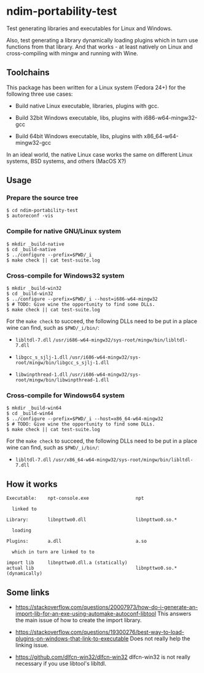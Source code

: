 ndim-portability-test
=====================

Test generating libraries and executables for Linux and Windows.

Also, test generating a library dynamically loading plugins which in
turn use functions from that library. And that works - at least
natively on Linux and cross-compiling with mingw and running with
Wine.


Toolchains
----------

This package has been written for a Linux system (Fedora 24+) for the
following three use cases:

  * Build native Linux executable, libraries, plugins with gcc.

  * Build 32bit Windows executable, libs, plugins with i686-w64-mingw32-gcc

  * Build 64bit Windows executable, libs, plugins with x86_64-w64-mingw32-gcc

In an ideal world, the native Linux case works the same on different
Linux systems, BSD systems, and others (MacOS X?)


Usage
-----

### Prepare the source tree ###

    $ cd ndim-portability-test
    $ autoreconf -vis


### Compile for native GNU/Linux system ###

    $ mkdir _build-native
    $ cd _build-native
	$ ../configure --prefix=$PWD/_i
	$ make check || cat test-suite.log


### Cross-compile for Windows32 system ###

    $ mkdir _build-win32
    $ cd _build-win32
	$ ../configure --prefix=$PWD/_i --host=i686-w64-mingw32
	$ # TODO: Give wine the opportunity to find some DLLs.
	$ make check || cat test-suite.log

For the `make check` to succeed, the following DLLs need to be put in
a place wine can find, such as `$PWD/_i/bin/`:

  * `libltdl-7.dll`
    `/usr/i686-w64-mingw32/sys-root/mingw/bin/libltdl-7.dll`

  * `libgcc_s_sjlj-1.dll`
    `/usr/i686-w64-mingw32/sys-root/mingw/bin/libgcc_s_sjlj-1.dll`

  * `libwinpthread-1.dll`
    `/usr/i686-w64-mingw32/sys-root/mingw/bin/libwinpthread-1.dll`


### Cross-compile for Windows64 system ###

    $ mkdir _build-win64
    $ cd _build-win64
	$ ../configure --prefix=$PWD/_i --host=x86_64-w64-mingw32
	$ # TODO: Give wine the opportunity to find some DLLs.
	$ make check || cat test-suite.log

For the `make check` to succeed, the following DLLs need to be put in
a place wine can find, such as `$PWD/_i/bin/`:

  * `libltdl-7.dll`
    `/usr/x86_64-w64-mingw32/sys-root/mingw/bin/libltdl-7.dll`


How it works
------------

    Executable:    npt-console.exe                 npt

      linked to

    Library:       libnpttwo0.dll                  libnpttwo0.so.*

      loading

    Plugins:       a.dll                           a.so

      which in turn are linked to to

    import lib     libnpttwo0.dll.a (statically)
    actual lib                                     libnpttwo0.so.* (dynamically)


Some links
----------

  * https://stackoverflow.com/questions/20007973/how-do-i-generate-an-import-lib-for-an-exe-using-automake-autoconf-libtool
    This answers the main issue of how to create the import library.

  * https://stackoverflow.com/questions/19300276/best-way-to-load-plugins-on-windows-that-link-to-executable
    Does not really help the linking issue.

  * https://github.com/dlfcn-win32/dlfcn-win32
    dlfcn-win32 is not really necessary if you use libtool's libltdl.
